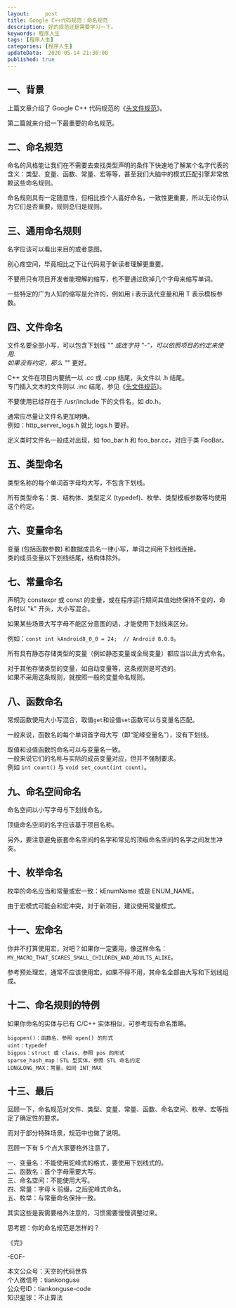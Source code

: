 ```yaml
---   
layout:     post  
title: Google C++代码规范：命名规范  
description: 好的规范还是需要学习一下。  
keywords: 程序人生  
tags: [程序人生]    
categories: [程序人生]  
updateData:  2020-05-14 21:30:00  
published: true  
---  
```



## 一、背景  


上篇文章介绍了 Google C++ 代码规范的《[头文件规范](https://mp.weixin.qq.com/s/8OeyPPRoD1ZGnJ9r44sJgQ)》。  


第二篇就来介绍一下最重要的命名规范。    


## 二、命名规范  


命名的风格能让我们在不需要去查找类型声明的条件下快速地了解某个名字代表的含义：类型、变量、函数、常量、宏等等，甚至我们大脑中的模式匹配引擎非常依赖这些命名规则。  


命名规则具有一定随意性，但相比按个人喜好命名，一致性更重要，所以无论你认为它们是否重要，规则总归是规则。  


## 三、通用命名规则  


名字应该可以看出来目的或者意图。  


别心疼空间，毕竟相比之下让代码易于新读者理解更重要。  


不要用只有项目开发者能理解的缩写，也不要通过砍掉几个字母来缩写单词。  


一些特定的广为人知的缩写是允许的，例如用 i 表示迭代变量和用 T 表示模板参数。  


## 四、文件命名  


文件名要全部小写，可以包含下划线 "_" 或连字符 "-"，可以依照项目的约定来使用.  
如果没有约定，那么 "_" 更好。  


C++ 文件在项目内要统一以 .cc 或 .cpp 结尾，头文件以 .h 结尾。  
专门插入文本的文件则以 .inc 结尾，参见《[头文件规范](https://mp.weixin.qq.com/s/8OeyPPRoD1ZGnJ9r44sJgQ)》。  


不要使用已经存在于 /usr/include 下的文件名，如 db.h。  


通常应尽量让文件名更加明确。  
例如：http\_server\_logs.h 就比 logs.h 要好。  


定义类时文件名一般成对出现，如 foo\_bar.h 和 foo\_bar.cc，对应于类 FooBar。  


## 五、类型命名  


类型名称的每个单词首字母均大写，不包含下划线。  


所有类型命名：类、结构体、类型定义 (typedef)、枚举、类型模板参数等均使用这个约定。  


## 六、变量命名  


变量 (包括函数参数) 和数据成员名一律小写，单词之间用下划线连接。  
类的成员变量以下划线结尾，结构体除外。  


## 七、常量命名  


声明为 constexpr 或 const 的变量，或在程序运行期间其值始终保持不变的，命名时以 "k" 开头，大小写混合。  


如果某些场景大写字母不能区分意图的话，才能使用下划线来区分。  


例如：`const int kAndroid8_0_0 = 24;  // Android 8.0.0`。  


所有具有静态存储类型的变量（例如静态变量或全局变量）都应当以此方式命名。  


对于其他存储类型的变量，如自动变量等，这条规则是可选的。  
如果不采用这条规则，就按照一般的变量命名规则。  


## 八、函数命名  


常规函数使用大小写混合，取值`get`和设值`set`函数可以与变量名匹配。  


一般来说，函数名的每个单词首字母大写（即“驼峰变量名”），没有下划线。  


取值和设值函数的命名可以与变量名一致。  
一般来说它们的名称与实际的成员变量对应，但并不强制要求。  
例如 `int count()` 与 `void set_count(int count)`。


## 九、命名空间命名  


命名空间以小写字母与下划线命名。  


顶级命名空间的名字应该基于项目名称。  


另外，要注意避免嵌套命名空间的名字和常见的顶级命名空间的名字之间发生冲突。  


## 十、枚举命名  


枚举的命名应当和常量或宏一致：kEnumName 或是 ENUM\_NAME。  


由于宏模式可能会和宏冲突，对于新项目，建议使用常量模式。  


## 十一、宏命名  


你并不打算使用宏，对吧？如果你一定要用，像这样命名：`MY_MACRO_THAT_SCARES_SMALL_CHILDREN_AND_ADULTS_ALIKE`。  


参考预处理宏，通常不应该使用宏。如果不得不用，其命名全部由大写和下划线组成。  


## 十二、命名规则的特例  


如果你命名的实体与已有 C/C++ 实体相似，可参考现有命名策略。  


```
bigopen()：函数名，参照 open() 的形式  
uint：typedef  
bigpos：struct 或 class，参照 pos 的形式  
sparse_hash_map：STL 型实体，参照 STL 命名约定  
LONGLONG_MAX：常量，如同 INT_MAX  
```


## 十三、最后  


回顾一下，命名规范对文件、类型、变量、常量、函数、命名空间、枚举、宏等指定了确定性的要求。  


而对于部分特殊场景，规范中也做了说明。  


回顾一下有 5 个点大家要格外注意了。  


一、变量名：不能使用驼峰式的格式，要使用下划线式的。  
二、函数名：首个字母需要大写。  
三、命名空间：不能使用大写。  
四、常量：字母 k 前缀，之后驼峰式命名。  
五、枚举：与常量命名保持一致。  


其实这些是我需要格外注意的，习惯需要慢慢调整过来。  


思考题：你的命名规范是怎样的？  



《完》


-EOF-  



本文公众号：天空的代码世界  
个人微信号：tiankonguse  
公众号ID：tiankonguse-code  
知识星球：不止算法  

